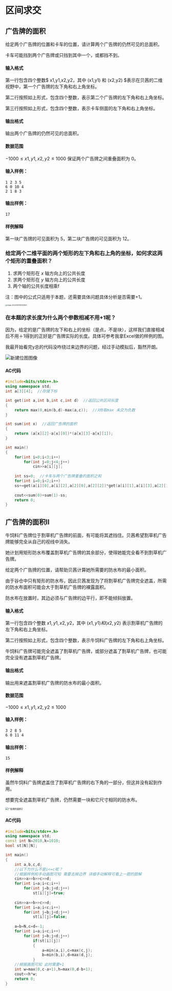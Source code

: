 # 区间求交

## 广告牌的面积

给定两个广告牌的位置和卡车的位置，请计算两个广告牌的仍然可见的总面积。

卡车可能挡到两个广告牌或只挡到其中一个，或都挡不到。

#### 输入格式

第一行包含四个整数$ x1,y1,x2,y2，其中 (x1,y1) 和 (x2,y2) $表示在贝茜的二维视野中，第一个广告牌的左下角和右上角坐标。

第二行按照如上形式，包含四个整数，表示第二个广告牌的左下角和右上角坐标。

第三行按照如上形式，包含四个整数，表示卡车侧面的左下角和右上角坐标。

#### 输出格式

输出两个广告牌的仍然可见的总面积。

#### 数据范围

$−1000≤x1,y1,x2,y2≤1000$
保证两个广告牌之间重叠面积为 $0$。

#### 输入样例：

```
1 2 3 5
6 0 10 4
2 1 8 3
```

#### 输出样例：

```
17
```

#### 样例解释

第一块广告牌的可见面积为 $5$，第二块广告牌的可见面积为 $12$。

### 给定两个二维平面的两个矩形的左下角和右上角的坐标，如何求这两个矩形的重叠面积？

1. 求两个矩形在 $x$ 轴方向上的公共长度
2. 求两个矩形在 $y$ 轴方向上的公共长度
3. 两个轴的公共长度相乘f

注：图中的公式只适用于本题，还需要具体问题具体分析是否需要+1。

<img src="../assets/Untitled/image-20220416195059464.png" alt="image-20220416195059464" style="zoom:33%;" />

### 在本题的求长度为什么两个参数相减不用+1呢？

因为，给定的是广告牌的左下和右上的坐标（是点，不是块），这样我们直接相减后不用＋1得到的正好是广告牌实际的长度。具体可参考我拿Excel做的样例的图。

我最开始看完y总的代码没咋绕过来边界的问题，经过手动模拟后，豁然开朗。

![新建位图图像](../assets/公共区间长度/新建位图图像.bmp)

#### AC代码

```c++
#include<bits/stdc++.h>
using namespace std;
int a[3][4];  //存储下标

int get(int a,int b,int c,int d)  //返回公共区间长度
{
    return max(0,min(b,d)-max(a,c));  //对0取max 未交为负数
}

int sum(int x)  //返回广告牌的面积
{
    return (a[x][2]-a[x][0])*(a[x][3]-a[x][1]);
}

int main()
{
    for(int i=0;i<3;i++)
        for(int j=0;j<4;j++)
            cin>>a[i][j];
    
    int ss=0;  //卡车与两个广告牌重叠的面积之和
    for(int i=0;i<2;i++)
    ss+=get(a[i][0],a[i][2],a[2][0],a[2][2])*get(a[i][1],a[i][3],a[2][1],a[2][3]);
    
    cout<<sum(0)+sum(1)-ss;
    return 0;
}
```



## 广告牌的面积II

牛饲料广告牌位于割草机广告牌的前面，有可能将其遮挡住。贝茜希望割草机广告牌能够完全从自己的视线中消失。

她计划用矩形防水布覆盖割草机广告牌的其余部分，使得她能完全看不到割草机广告牌。

给定两个广告牌的位置，请帮助贝茜计算她所需要的防水布的最小面积。

由于谷仓中只有矩形的防水布，因此贝茜发现为了将割草机广告牌完全遮盖，所需的防水布面积可能会大于割草机广告牌的裸露面积。

防水布在放置时，其边必须与广告牌的边平行，即不能倾斜放置。

#### 输入格式

第一行包含四个整数 $x1,y1,x2,y2$，其中 $(x1,y1)和 (x2,y2)$ 表示割草机广告牌的左下角和右上角坐标。

第二行按照如上形式，包含四个整数，表示牛饲料广告牌的左下角和右上角坐标。

牛饲料广告牌可能完全遮盖了割草机广告牌，或部分遮盖了割草机广告牌，也可能完全没有遮盖割草机广告牌。

#### 输出格式

输出用来遮盖割草机广告牌的防水布的最小面积。

#### 数据范围

$−1000≤x1,y1,x2,y2≤1000$

#### 输入样例：

```
3 2 8 5
6 0 11 4
```

#### 输出样例：

```
15
```

#### 样例解释

虽然牛饲料广告牌遮盖住了割草机广告牌的右下角的一部分，但这并没有起到作用。

想要完全遮盖割草机广告牌，仍然需要一块和它尺寸相同的防水布。

<img src="../assets/公共区间长度/广告牌的面积2-16501249246051.bmp" alt="广告牌的面积2" style="zoom:50%;" />

#### AC代码

```c++
#include<bits/stdc++.h>
using namespace std;
const int N=2010,k=1010;
bool st[N][N];

int main()
{
    int a,b,c,d;
    //以下为什么不是i<=c呢？
    //根据样例和手动画图可知 需要去掉边界 详细手动解释可看上一题的题解
    cin>>a>>b>>c>>d;
    for(int i=a;i<c;i++)
        for(int j=b;j<d;j++)
            st[i][j]=true;
    
    cin>>a>>b>>c>>d;
    for(int i=a;i<c;i++)
        for(int j=b;j<d;j++)
            st[i][j]=false;
    
    a=b=N,c=d=-1;
    for(int i=a;i<c;i++)
        for(int j=b;j<d;j++)
            if(st[i][j])
            {
                a=min(a,i),c=max(c,j);
                b=min(b,i),d=max(d,j);
            }
    //根据画图可知 此时需要+1
    int w=max(0,c-a+1),h=max(0,d-b+1);
    cout<<h*w;
    return 0;
}
```

